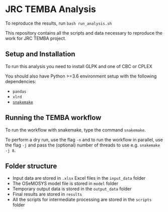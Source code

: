 # JRC TEMBA Analysis

To reproduce the results, run `bash run_analysis.sh`

This repository contains all the scripts and data necessary to reproduce the
work for JRC TEMBA project.

## Setup and Installation

To run this analysis you need to install GLPK and one of CBC or CPLEX

You should also have Python >=3.6 environment setup with the following dependencies:

- `pandas`
- `xlrd`
- [`snakemake`](https://snakemake.readthedocs.io/en/stable/index.html)

## Running the TEMBA workflow

To run the workflow with snakemake, type the command `snakemake`.

To perform a dry run, use the flag `-n` and to run the workflow in parallel, use the flag `-j` and pass the (optional)
number of threads to use e.g. `snakemake -j 8`.

## Folder structure

- Input data are stored in `.xlsx` Excel files in the `input_data` folder
- The OSeMOSYS model file is stored in `model` folder
- Temporary output data is stored in the `output_data` folder
- Final results are stored in `results`
- All the scripts for intermediate processing are stored in the `scripts` folder
